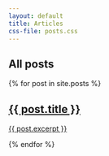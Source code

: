 ```yaml
---
layout: default
title: Articles
css-file: posts.css
---
```


<section class='all-posts'>
        <h1>All posts</h1>
        <div class="posts">
            {% for post in site.posts %}
                <a href='{{ post.url }}' class="post">
                    <h2 class="title">{{ post.title }}</h2>
                    <p class="preview">{{ post.excerpt }}</p>
                </a>
            {% endfor %}
        </div>
    </section>
